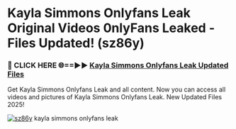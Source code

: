 # Kayla Simmons Onlyfans Leak Original Videos 0nlyFans Leaked - Files Updated! (sz86y)

<h3>🔴 CLICK HERE 🌐==►► <a href="https://tinyurl.com/3hn5wdd3" rel="nofollow">Kayla Simmons Onlyfans Leak Updated Files</a></h3>

Get Kayla Simmons Onlyfans Leak and all content. Now you can access all videos and pictures of Kayla Simmons Onlyfans Leak. New Updated Files 2025!

[![sz86y](https://i.imgur.com/4HnBqBT.gif)](https://tinyurl.com/3hn5wdd3)
kayla simmons onlyfans leak
